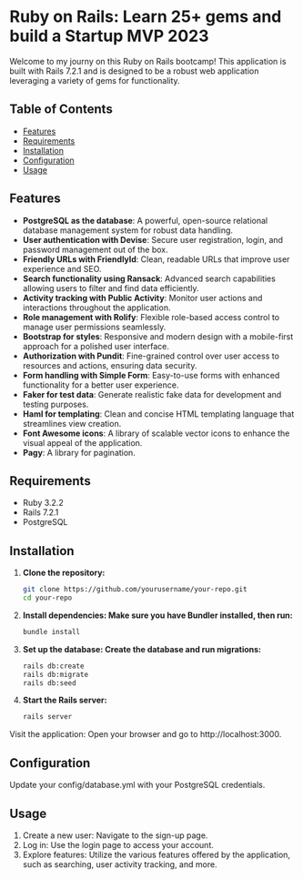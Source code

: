 
# Ruby on Rails: Learn 25+ gems and build a Startup MVP 2023

Welcome to my journy on this Ruby on Rails bootcamp! 
This application is built with Rails 7.2.1 and is designed to be a robust web application leveraging a variety of gems for functionality.

## Table of Contents
- [Features](#features)
- [Requirements](#requirements)
- [Installation](#installation)
- [Configuration](#configuration)
- [Usage](#usage)

## Features
- **PostgreSQL as the database**: A powerful, open-source relational database management system for robust data handling.
- **User authentication with Devise**: Secure user registration, login, and password management out of the box.
- **Friendly URLs with FriendlyId**: Clean, readable URLs that improve user experience and SEO.
- **Search functionality using Ransack**: Advanced search capabilities allowing users to filter and find data efficiently.
- **Activity tracking with Public Activity**: Monitor user actions and interactions throughout the application.
- **Role management with Rolify**: Flexible role-based access control to manage user permissions seamlessly.
- **Bootstrap for styles**: Responsive and modern design with a mobile-first approach for a polished user interface.
- **Authorization with Pundit**: Fine-grained control over user access to resources and actions, ensuring data security.
- **Form handling with Simple Form**: Easy-to-use forms with enhanced functionality for a better user experience.
- **Faker for test data**: Generate realistic fake data for development and testing purposes.
- **Haml for templating**: Clean and concise HTML templating language that streamlines view creation.
- **Font Awesome icons**: A library of scalable vector icons to enhance the visual appeal of the application.
- **Pagy**: A library for pagination.

## Requirements
- Ruby 3.2.2
- Rails 7.2.1
- PostgreSQL

## Installation

1. **Clone the repository:**
   ```bash
   git clone https://github.com/yourusername/your-repo.git
   cd your-repo
   ```

2. **Install dependencies: Make sure you have Bundler installed, then run:**

	```bash
	bundle install
	```

3. **Set up the database: Create the database and run migrations:**

	```bash
	rails db:create
	rails db:migrate
	rails db:seed
	```

4. **Start the Rails server:**

	```bash
    rails server
	```
Visit the application: Open your browser and go to http://localhost:3000.

## Configuration

Update your config/database.yml with your PostgreSQL credentials.

## Usage
 

 1. Create a new user: Navigate to the sign-up page.
 2. Log in: Use the login page to access your account.
 3.  Explore features: Utilize the various features offered by the application, such as searching, user activity tracking, and more.
